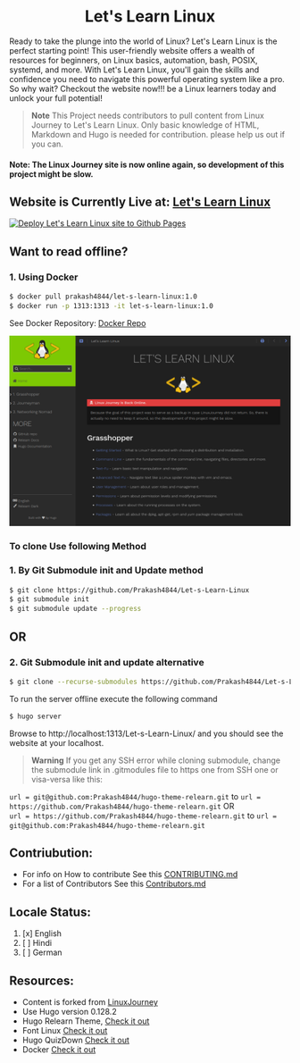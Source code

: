 <H1 align="center">Let's Learn Linux</H1>


Ready to take the plunge into the world of Linux? Let's Learn Linux is the perfect starting point! This user-friendly website offers a wealth of resources for beginners, on Linux basics, automation, bash, POSIX, systemd, and more. With Let's Learn Linux, you'll gain the skills and confidence you need to navigate this powerful operating system like a pro. So why wait? Checkout the website now!!! be a Linux learners today and unlock your full potential!


> **Note**
> This Project needs contributors to pull content from Linux Journey to Let's Learn Linux. Only basic knowledge of HTML, Markdown and Hugo is needed for contribution. please help us out if you can.


#### Note: The Linux Journey site is now online again, so development of this project might be slow.


## Website is Currently Live at: [Let's Learn Linux](https://letslearnlinux.tech)

[![Deploy Let's Learn Linux site to Github Pages](https://github.com/Prakash4844/Let-s-Learn-Linux/actions/workflows/hugo.yml/badge.svg?branch=main)](https://github.com/Prakash4844/Let-s-Learn-Linux/actions/workflows/hugo.yml)


## Want to read offline?

### 1. Using Docker 

```bash
$ docker pull prakash4844/let-s-learn-linux:1.0
$ docker run -p 1313:1313 -it let-s-learn-linux:1.0
```

See Docker Repository: [Docker Repo](https://hub.docker.com/repository/docker/prakash4844/let-s-learn-linux/general)

![Site Screenshot](Site-Home.png)
### To clone Use following Method 

### 1. By Git Submodule init and Update method 

```bash
$ git clone https://github.com/Prakash4844/Let-s-Learn-Linux
$ git submodule init
$ git submodule update --progress
```

## OR

### 2. Git Submodule init and update alternative

```bash
$ git clone --recurse-submodules https://github.com/Prakash4844/Let-s-Learn-Linux
```

To run the server offline execute the following command

```bash
$ hugo server
```
Browse to http://localhost:1313/Let-s-Learn-Linux/ and you should see the website at your localhost.

> **Warning**
> If you get any SSH error while cloning submodule, change the submodule link in .gitmodules file to https one from SSH one or visa-versa like this:

`url = git@github.com:Prakash4844/hugo-theme-relearn.git` to `url = https://github.com/Prakash4844/hugo-theme-relearn.git`
OR</br>
`url = https://github.com/Prakash4844/hugo-theme-relearn.git` to `url = git@github.com:Prakash4844/hugo-theme-relearn.git`


## Contriubution:
- For info on How to contribute See this [CONTRIBUTING.md](https://github.com/Prakash4844/Let-s-Learn-Linux/tree/main/Contribute/Contributing)
- For a list of Contributors See this [Contributors.md](https://github.com/Prakash4844/Let-s-Learn-Linux/tree/main/Contribute/Contributors)

## Locale Status:

1. [x] English
2. [ ] Hindi
3. [ ] German

## Resources:
- Content is forked from [LinuxJourney](https://github.com/cindyq/linuxjourney)
- Use Hugo version 0.128.2
- Hugo Relearn Theme, [Check it out](https://github.com/McShelby/hugo-theme-relearn)
- Font Linux [Check it out](https://github.com/lkundrak/font-linux)
- Hugo QuizDown [Check it out](https://github.com/bonartm/hugo-quiz)
- Docker [Check it out](https://www.docker.com/)
